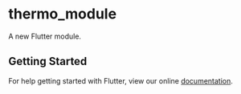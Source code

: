 # thermo_module

A new Flutter module.

## Getting Started

For help getting started with Flutter, view our online
[documentation](https://flutter.dev/).
